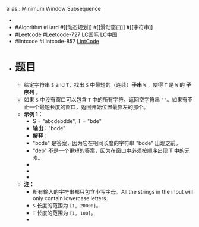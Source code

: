 alias:: Minimum Window Subsequence

-
- #Algorithm #Hard #[[动态规划]] #[[滑动窗口]] #[[字符串]]
- #Leetcode #Leetcode-727 [LC国际](https://leetcode.com/problems/minimum-window-subsequence/) [LC中国](https://leetcode.cn/problems/minimum-window-subsequence/)
- #lintcode #Lintcode-857 [LintCode](https://www.lintcode.com/problem/857/)
- # 题目
	- 给定字符串 `S` and `T`，找出 `S` 中最短的（连续）**子串** `W` ，使得 `T` 是 `W` 的 **子序列** 。
	- 如果 `S` 中没有窗口可以包含 `T` 中的所有字符，返回空字符串 `""`。如果有不止一个最短长度的窗口，返回开始位置最靠左的那个。
	- **示例 1：**
		- S = "abcdebdde", T = "bde"
		- **输出：**"bcde"
		- **解释：**
		- "bcde" 是答案，因为它在相同长度的字符串 "bdde" 出现之前。
		- "deb" 不是一个更短的答案，因为在窗口中必须按顺序出现 T 中的元素。
		-
		-
		-
	- **注：**
		- 所有输入的字符串都只包含小写字母。All the strings in the input will only contain lowercase letters.
		- `S` 长度的范围为 `[1, 20000]`。
		- `T` 长度的范围为 `[1, 100]`。
		-